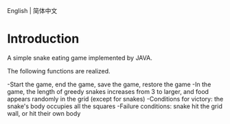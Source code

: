 English | 简体中文

# Introduction

A simple snake eating game implemented by JAVA.

The following functions are realized.

-Start the game, end the game, save the game, restore the game
-In the game, the length of greedy snakes increases from 3 to larger, and food appears randomly in the grid (except for snakes)
-Conditions for victory: the snake's body occupies all the squares
-Failure conditions: snake hit the grid wall, or hit their own body
